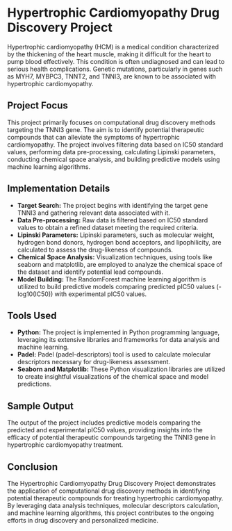 # Hypertrophic Cardiomyopathy Drug Discovery Project

Hypertrophic cardiomyopathy (HCM) is a medical condition characterized by the thickening of the heart muscle, making it difficult for the heart to pump blood effectively. This condition is often undiagnosed and can lead to serious health complications. Genetic mutations, particularly in genes such as MYH7, MYBPC3, TNNT2, and TNNI3, are known to be associated with hypertrophic cardiomyopathy.

## Project Focus

This project primarily focuses on computational drug discovery methods targeting the TNNI3 gene. The aim is to identify potential therapeutic compounds that can alleviate the symptoms of hypertrophic cardiomyopathy. The project involves filtering data based on IC50 standard values, performing data pre-processing, calculating Lipinski parameters, conducting chemical space analysis, and building predictive models using machine learning algorithms.

## Implementation Details

- **Target Search:** The project begins with identifying the target gene TNNI3 and gathering relevant data associated with it.
- **Data Pre-processing:** Raw data is filtered based on IC50 standard values to obtain a refined dataset meeting the required criteria.
- **Lipinski Parameters:** Lipinski parameters, such as molecular weight, hydrogen bond donors, hydrogen bond acceptors, and lipophilicity, are calculated to assess the drug-likeness of compounds.
- **Chemical Space Analysis:** Visualization techniques, using tools like seaborn and matplotlib, are employed to analyze the chemical space of the dataset and identify potential lead compounds.
- **Model Building:** The RandomForest machine learning algorithm is utilized to build predictive models comparing predicted pIC50 values (-log10(IC50)) with experimental pIC50 values.

## Tools Used

- **Python:** The project is implemented in Python programming language, leveraging its extensive libraries and frameworks for data analysis and machine learning.
- **Padel:** Padel (padel-descriptors) tool is used to calculate molecular descriptors necessary for drug-likeness assessment.
- **Seaborn and Matplotlib:** These Python visualization libraries are utilized to create insightful visualizations of the chemical space and model predictions.

## Sample Output

The output of the project includes predictive models comparing the predicted and experimental pIC50 values, providing insights into the efficacy of potential therapeutic compounds targeting the TNNI3 gene in hypertrophic cardiomyopathy treatment.

## Conclusion

The Hypertrophic Cardiomyopathy Drug Discovery Project demonstrates the application of computational drug discovery methods in identifying potential therapeutic compounds for treating hypertrophic cardiomyopathy. By leveraging data analysis techniques, molecular descriptors calculation, and machine learning algorithms, this project contributes to the ongoing efforts in drug discovery and personalized medicine.
